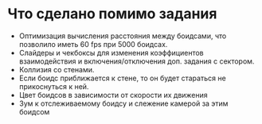 # Что сделано помимо задания

- Оптимизация вычисления расстояния между боидсами, что позволило иметь 60 fps при 5000 боидсах.
- Слайдеры и чекбоксы для изменения коэффициентов взаимодействия и включения/отключения доп. задания с сектором.
- Коллизия со стенами.
- Если боидс приближается к стене, то он будет стараться не прикоснуться к ней.
- Цвет боидсов в зависимости от скорости их движения
- Зум к отслеживаемому боидсу и слежение камерой за этим боидсом
